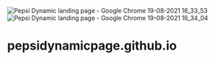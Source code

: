 ![Pepsi Dynamic landing page - Google Chrome 19-08-2021 16_33_53](https://user-images.githubusercontent.com/87072216/130058339-1d35ad4f-cdbc-4c75-b817-a53929a74f57.png)
![Pepsi Dynamic landing page - Google Chrome 19-08-2021 16_34_04](https://user-images.githubusercontent.com/87072216/130058384-3435ae9d-2c9f-4643-aa81-8d689c85c5c5.png)

# pepsidynamicpage.github.io
